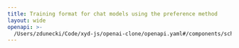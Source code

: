 ```yaml
---
title: Training format for chat models using the preference method
layout: wide
openapi: >-
  /Users/zdunecki/Code/xyd-js/openai-clone/openapi.yaml#/components/schemas/FineTunePreferenceRequestInput
---
```


